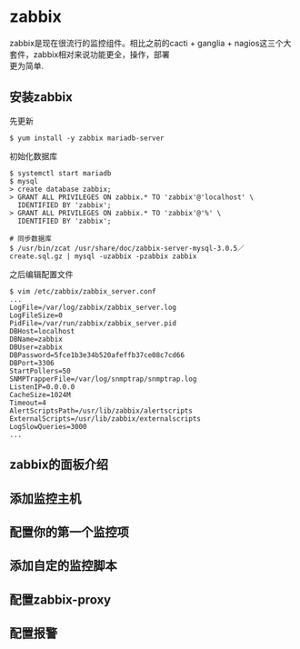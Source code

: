 # zabbix

zabbix是现在很流行的监控组件。相比之前的cacti + ganglia + nagios这三个大套件，zabbix相对来说功能更全，操作，部署  
更为简单.

## 安装zabbix

先更新

```
$ yum install -y zabbix mariadb-server
```

初始化数据库

```
$ systemctl start mariadb
$ mysql
> create database zabbix;
> GRANT ALL PRIVILEGES ON zabbix.* TO 'zabbix'@'localhost' \
  IDENTIFIED BY 'zabbix';
> GRANT ALL PRIVILEGES ON zabbix.* TO 'zabbix'@'%' \
  IDENTIFIED BY 'zabbix';

# 同步数据库
$ /usr/bin/zcat /usr/share/doc/zabbix-server-mysql-3.0.5／create.sql.gz | mysql -uzabbix -pzabbix zabbix
```

之后编辑配置文件

```
$ vim /etc/zabbix/zabbix_server.conf
...
LogFile=/var/log/zabbix/zabbix_server.log
LogFileSize=0
PidFile=/var/run/zabbix/zabbix_server.pid
DBHost=localhost
DBName=zabbix
DBUser=zabbix
DBPassword=5fce1b3e34b520afeffb37ce08c7cd66
DBPort=3306
StartPollers=50
SNMPTrapperFile=/var/log/snmptrap/snmptrap.log
ListenIP=0.0.0.0
CacheSize=1024M
Timeout=4
AlertScriptsPath=/usr/lib/zabbix/alertscripts
ExternalScripts=/usr/lib/zabbix/externalscripts
LogSlowQueries=3000
...
```

## zabbix的面板介绍

## 添加监控主机

## 配置你的第一个监控项

## 添加自定的监控脚本

## 配置zabbix-proxy

## 配置报警



